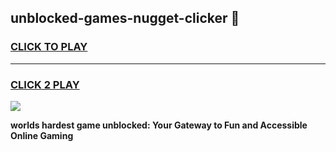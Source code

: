 
## unblocked-games-nugget-clicker 👋
<h3>
<a href="https://premium.freeplayer.one?title=unblocked-games-nugget-clicker&ref=14F">CLICK TO PLAY</a></h3>
<hr>

<h3>
<a href="https://premium.freeplayer.one?title=unblocked-games-nugget-clicker&ref=14F">CLICK 2 PLAY</a>
  
</h3>

<a href="https://premium.freeplayer.one?title=unblocked-games-nugget-clicker&ref=12F/"><img src="https://clearcache.store/games.png"></a>


**worlds hardest game unblocked: Your Gateway to Fun and Accessible Online Gaming**

